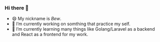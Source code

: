 ### Hi there 👋
- 😄 My nickname is *Bew*.
- 🔭 I’m currently working on somthing that practice my self.
- 🌱 I’m currently learning many things like Golang/Laravel as a backend and React as a frontend for my work.
<!--
**Bewpabo/Bewpabo** is a ✨ _special_ ✨ repository because its `README.md` (this file) appears on your GitHub profile.

Here are some ideas to get you started:

- 🔭 I’m currently working on ...
- 🌱 I’m currently learning ...
- 👯 I’m looking to collaborate on ...
- 🤔 I’m looking for help with ...
- 💬 Ask me about ...
- 📫 How to reach me: ...
- 😄 Pronouns: ...
- ⚡ Fun fact: ...
-->
